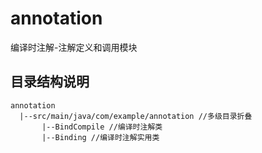 # annotation

编译时注解-注解定义和调用模块

## 目录结构说明

```
annotation
  |--src/main/java/com/example/annotation //多级目录折叠
       |--BindCompile //编译时注解类
       |--Binding //编译时注解实用类
```